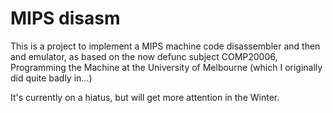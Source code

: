 MIPS disasm
===========

This is a project to implement a MIPS machine code disassembler and then
and emulator, as based on the now defunc subject COMP20006, Programming the
Machine at the University of Melbourne (which I originally did quite
badly in...)

It's currently on a hiatus, but will get more attention in the Winter.
